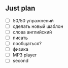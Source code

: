 ## Just plan
- [ ] 50/50 упражнений
- [ ] сделать новый шаблон
- [ ] слова английский
- [ ] писать
- [ ] пообщаться? 
- [ ] физика
- [ ] MP3 player
- [ ] second
